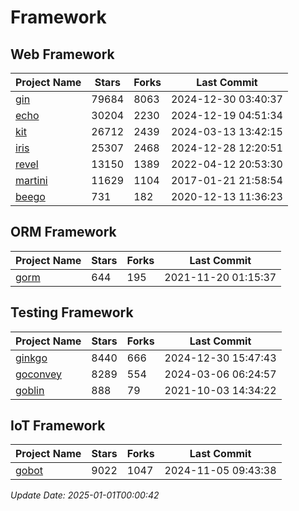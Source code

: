 # Framework

## Web Framework
| Project Name | Stars | Forks | Last Commit |
| ------------ | ----- | ----- | ----------- |
| [gin](https://github.com/gin-gonic/gin) | 79684 | 8063 | 2024-12-30 03:40:37 |
| [echo](https://github.com/labstack/echo) | 30204 | 2230 | 2024-12-19 04:51:34 |
| [kit](https://github.com/go-kit/kit) | 26712 | 2439 | 2024-03-13 13:42:15 |
| [iris](https://github.com/kataras/iris) | 25307 | 2468 | 2024-12-28 12:20:51 |
| [revel](https://github.com/revel/revel) | 13150 | 1389 | 2022-04-12 20:53:30 |
| [martini](https://github.com/go-martini/martini) | 11629 | 1104 | 2017-01-21 21:58:54 |
| [beego](https://github.com/astaxie/beego) | 731 | 182 | 2020-12-13 11:36:23 |

## ORM Framework
| Project Name | Stars | Forks | Last Commit |
| ------------ | ----- | ----- | ----------- |
| [gorm](https://github.com/jinzhu/gorm) | 644 | 195 | 2021-11-20 01:15:37 |

## Testing Framework
| Project Name | Stars | Forks | Last Commit |
| ------------ | ----- | ----- | ----------- |
| [ginkgo](https://github.com/onsi/ginkgo) | 8440 | 666 | 2024-12-30 15:47:43 |
| [goconvey](https://github.com/smartystreets/goconvey) | 8289 | 554 | 2024-03-06 06:24:57 |
| [goblin](https://github.com/franela/goblin) | 888 | 79 | 2021-10-03 14:34:22 |

## IoT Framework
| Project Name | Stars | Forks | Last Commit |
| ------------ | ----- | ----- | ----------- |
| [gobot](https://github.com/hybridgroup/gobot) | 9022 | 1047 | 2024-11-05 09:43:38 |

*Update Date: 2025-01-01T00:00:42*